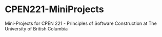 # CPEN221-MiniProjects
Mini-Projects for CPEN 221 - Principles of Software Construction at The University of British Columbia
